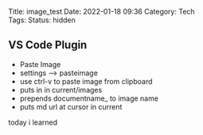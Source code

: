 Title: image_test
Date: 2022-01-18 09:36
Category: Tech	
Tags: 
Status: hidden

## VS Code Plugin
* Paste Image
* settings --> pasteimage
* use ctrl-v to paste image from clipboard
* puts in in current/images
* prepends documentname_ to image name
* puts md url at cursor in current

today i learned


